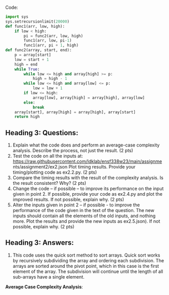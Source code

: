 Code:

``` python
import sys
sys.setrecursionlimit(20000)
def func1(arr, low, high):
    if low < high:
        pi = func2(arr, low, high)
        func1(arr, low, pi-1)
        func1(arr, pi + 1, high)
def func2(array, start, end):
    p = array[start]
    low = start + 1
    high = end
    while True:
        while low <= high and array[high] >= p:
            high = high - 1
        while low <= high and array[low] <= p:
            low = low + 1
        if low <= high:
            array[low], array[high] = array[high], array[low]
        else:
            break
    array[start], array[high] = array[high], array[start]
    return high
```

## Heading 3: Questions:
1. Explain what the code does and perform an average-case complexity analysis. Describe
the process, not just the result. (2 pts)
2. Test the code on all the inputs at:
https://raw.githubusercontent.com/ldklab/ensf338w23/main/assignme
nts/assignment2/ex2.json
Plot timing results. Provide your timing/plotting code as ex2.2.py. (2 pts)
3. Compare the timing results with the result of the complexity analysis. Is the result
consistent? Why? (2 pts)
4. Change the code – if possible – to improve its performance on the input given in point 2.
If possible, provide your code as ex2.4.py and plot the improved results. If not possible,
explain why. (2 pts)
5. Alter the inputs given in point 2 – if possible - to improve the performance of the code
given in the text of the question. The new inputs should contain all the elements of the
old inputs, and nothing more. Plot the results and provide the new inputs as ex2.5.json).
If not possible, explain why. (2 pts)


## Heading 3: Answers:
1. This code uses the quick sort method to sort arrays. Quick sort works by recursively subdividing the array and
ordering each subdivision. The arrays are sorted around the pivot point, which in this case is the first element of
the array. The subdivision will continue until the length of all sub-arrays have a single element.

__Average Case Complexity Analysis__:
